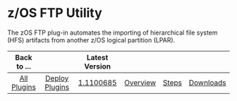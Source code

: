 
z/OS FTP Utility
================

The zOS FTP plug-in automates the importing of hierarchical file system (HFS) artifacts from another z/OS logical partition (LPAR).

|          Back to ...          |                                |                                                  Latest Version                                                   ||||
|:-----------------------------:|:------------------------------:|:-----------------------------------------------------------------------------------------------------------------:| :---: | :---: | :---: |
| [All Plugins](../../index.md) | [Deploy Plugins](../README.md) | [1.1100685](https://raw.githubusercontent.com/UrbanCode/IBM-UCD-PLUGINS/main/files/zos-ftp/zos-ftp-1.1100685.zip) |[Overview](overview.md)|[Steps](steps.md)|[Downloads](downloads.md)|
